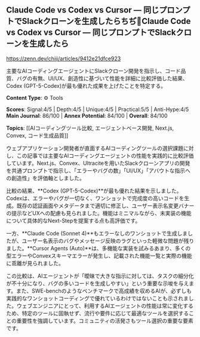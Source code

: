 ## Claude Code vs Codex vs Cursor ― 同じプロンプトでSlackクローンを生成したらちぢ🥇Claude Code vs Codex vs Cursor ― 同じプロンプトでSlackクローンを生成したら

https://zenn.dev/chiji/articles/9412e21dfce923

主要なAIコーディングエージェントにSlackクローン開発を指示し、コード品質、バグの有無、UI/UX、創造性に基づいて性能を詳細に比較評価した結果、Codex (GPT-5-Codex)が最も優れた成果を上げたことを特定する。

**Content Type**: ⚙️ Tools

**Scores**: Signal:4/5 | Depth:4/5 | Unique:4/5 | Practical:5/5 | Anti-Hype:4/5
**Main Journal**: 86/100 | **Annex Potential**: 84/100 | **Overall**: 84/100

**Topics**: [[AIコーディングツール比較, エージェントベース開発, Next.js, Convex, コード生成品質]]

ウェブアプリケーション開発者が直面するAIコーディングツールの選択課題に対し、この記事では主要なAIコーディングエージェントの性能を実践的に比較評価しています。Next.js、Convex、Ultraciteを用いたSlackクローンアプリの開発を共通プロンプトで指示し、「エラーやバグの数」「UI/UX」「アバウトな指示への創造性」を評価軸としました。

比較の結果、**Codex (GPT-5-Codex)**が最も優れた結果を示しました。Codexは、エラーやバグが一切なく、ワンショットで完成度の高いコードを生成。既存の認証画面やメタデータまで適切に修正し、ユーザー表示名変更バナーの提示などUXへの配慮も見られました。機能はミニマルながら、未実装の機能について具体的なNext-Stepを提案する点も高評価です。

一方、**Claude Code (Sonnet 4)**もエラーなしのワンショットで生成しましたが、ユーザー名表示のバグやメッセージ反映のラグといった軽微な問題が残りました。**Cursor Agents (Auto)**は、多機能な実装を試みるあまり、多くの型エラーやConvexスキーマエラーが発生し、記載された機能一覧と実際の機能に乖離が見られました。

この比較は、AIエージェントが「曖昧で大きな指示に対しては、タスクの細分化が不十分になり、バグの多いコードを生成しやすい」という重要な示唆を与えます。また、SWE-benchのようなベンチマークで高成績を収めるAIが、必ずしも実践的なワンショットコーディングで優れているわけではないことも示されました。ウェブエンジニアにとって、利用するAIエージェントの性能は常に変化するため、特定のツールに固執せず、流行や要件に応じて最適なツールを選択することの重要性を強調しています。コミュニティの活発さもツール選択の重要な要素です。